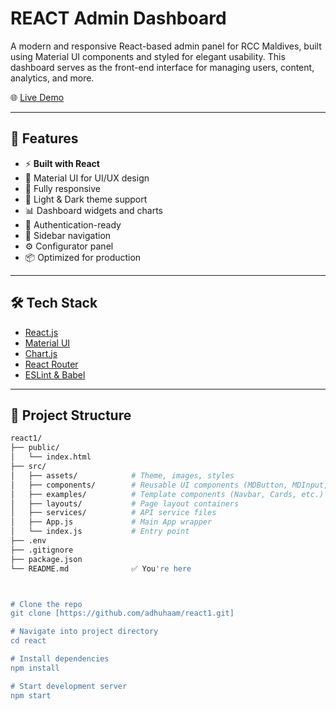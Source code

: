 # REACT Admin Dashboard

A modern and responsive React-based admin panel for RCC Maldives, built using Material UI components and styled for elegant usability. This dashboard serves as the front-end interface for managing users, content, analytics, and more.

🌐 [Live Demo](https://rccmaldives.com/react1/)

---

## 🚀 Features

- ⚡ **Built with React**
- 🎨 Material UI for UI/UX design
- 📱 Fully responsive
- 🌙 Light & Dark theme support
- 📊 Dashboard widgets and charts
- 🔐 Authentication-ready
- 🧭 Sidebar navigation
- ⚙️ Configurator panel
- 📦 Optimized for production

---

## 🛠️ Tech Stack

- [React.js](https://reactjs.org/)
- [Material UI](https://mui.com/)
- [Chart.js](https://www.chartjs.org/)
- [React Router](https://reactrouter.com/)
- [ESLint & Babel](https://eslint.org/)

---

## 📁 Project Structure

```bash
react1/
├── public/
│   └── index.html
├── src/
│   ├── assets/            # Theme, images, styles
│   ├── components/        # Reusable UI components (MDButton, MDInput, etc.)
│   ├── examples/          # Template components (Navbar, Cards, etc.)
│   ├── layouts/           # Page layout containers
│   ├── services/          # API service files
│   ├── App.js             # Main App wrapper
│   └── index.js           # Entry point
├── .env
├── .gitignore
├── package.json
└── README.md              ✅ You're here



# Clone the repo
git clone [https://github.com/adhuhaam/react1.git]

# Navigate into project directory
cd react

# Install dependencies
npm install

# Start development server
npm start

